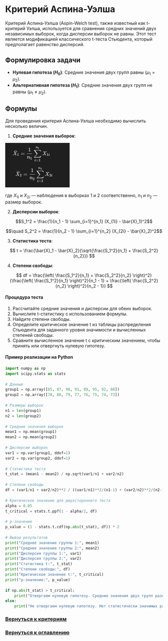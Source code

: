 # Критерий Аспина-Уэлша

Критерий Аспина-Уэлша (Aspin-Welch test), также известный как t-критерий Уэлша, используется для сравнения средних значений двух независимых выборок, когда дисперсии выборок не равны. Этот тест является модификацией классического t-теста Стьюдента, который предполагает равенство дисперсий.

## Формулировка задачи

- **Нулевая гипотеза ($H_0$)**: Средние значения двух групп равны ($\mu_1 = \mu_2$).
- **Альтернативная гипотеза ($H_1$)**: Средние значения двух групп не равны ($\mu_1 \neq \mu_2$).

## Формулы

Для проведения критерия Аспина-Уэлша необходимо вычислить несколько величин.

1. **Средние значения выборок**:

![alt text](image-3.png)

где $X_{1i}$ и $X_{2i}$ — наблюдения в выборках 1 и 2 соответственно, $n_1$ и $n_2$ — размер выборок.

2. **Дисперсии выборок**:

$$S_1^2 = \frac{1}{n_1 - 1} \sum_{i=1}^{n_1} (X_{1i} - \bar{X}_1)^2$$ 

$$\quad S_2^2 = \frac{1}{n_2 - 1} \sum_{i=1}^{n_2} (X_{2i} - \bar{X}_2)^2$$

3. **Статистика теста**:

$$
t = \frac{\bar{X}_1 - \bar{X}_2}{\sqrt{\frac{S_1^2}{n_1} + \frac{S_2^2}{n_2}}}
$$

4. **Степени свободы**:

$$
df = \frac{\left( \frac{S_1^2}{n_1} + \frac{S_2^2}{n_2} \right)^2}{\frac{\left( \frac{S_1^2}{n_1} \right)^2}{n_1 - 1} + \frac{\left( \frac{S_2^2}{n_2} \right)^2}{n_2 - 1}}
$$

#### Процедура теста

1. Рассчитайте средние значения и дисперсии для обеих выборок.
2. Вычислите t-статистику с использованием формулы.
3. Найдите степени свободы.
4. Определите критическое значение t из таблицы распределения Стьюдента для заданного уровня значимости и вычисленных степеней свободы.
5. Сравните вычисленное значение t с критическим значением, чтобы принять или отвергнуть нулевую гипотезу.

#### Пример реализации на Python

```python
import numpy as np
import scipy.stats as stats

# Данные
group1 = np.array([85, 87, 90, 91, 89, 95, 92, 88])
group2 = np.array([78, 80, 79, 77, 76, 75, 74, 73])

# Размеры выборок
n1 = len(group1)
n2 = len(group2)

# Средние значения выборок
mean1 = np.mean(group1)
mean2 = np.mean(group2)

# Дисперсии выборок
var1 = np.var(group1, ddof=1)
var2 = np.var(group2, ddof=1)

# Статистика теста
t_stat = (mean1 - mean2) / np.sqrt(var1/n1 + var2/n2)

# Степени свободы
df = (var1/n1 + var2/n2)**2 / ((var1/n1)**2/(n1-1) + (var2/n2)**2/(n2-1))

# Критическое значение для двухстороннего теста
alpha = 0.05
t_critical = stats.t.ppf(1 - alpha/2, df)

# p-значение
p_value = (1 - stats.t.cdf(np.abs(t_stat), df)) * 2

# Вывод результатов
print("Среднее значение группы 1:", mean1)
print("Среднее значение группы 2:", mean2)
print("Дисперсия группы 1:", var1)
print("Дисперсия группы 2:", var2)
print("Статистика t:", t_stat)
print("Степени свободы:", df)
print("Критическое значение t:", t_critical)
print("p-значение:", p_value)

if np.abs(t_stat) > t_critical:
    print("Отвергаем нулевую гипотезу. Средние значения двух групп различаются.")
else:
    print("Не отвергаем нулевую гипотезу. Нет статистически значимых различий между средними значениями двух групп.")
```

### [Вернуться к критериям](../Navigation_criteria.md)

### [Вернуться к оглавлению](../../README.md)